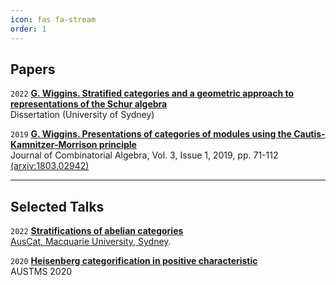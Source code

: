 ```yaml
---
icon: fas fa-stream
order: 1
---
```



## Papers

`2022`
[__G. Wiggins. Stratified categories and a geometric approach to representations of the Schur algebra__](/GWigginsThesis.pdf)  
Dissertation (University of Sydney)


`2019`
[__G. Wiggins. Presentations of categories of modules using the Cautis-Kamnitzer-Morrison principle__](https://ems.press/journals/jca/articles/16026)  
Journal of Combinatorial Algebra, Vol. 3, Issue 1, 2019, pp. 71-112 [(arxiv:1803.02942)](https://arxiv.org/abs/1803.02942)

- - -
## Selected Talks

`2022`
[__Stratifications of abelian categories__](/GWigginsStratificationsTalk.pdf)  
[AusCat, Macquarie University, Sydney](http://web.science.mq.edu.au/groups/coact/seminar/about-auscat.html).

`2020`
[__Heisenberg categorification in positive characteristic__](/GWigginsAUSTMS.pdf)  
AUSTMS 2020

